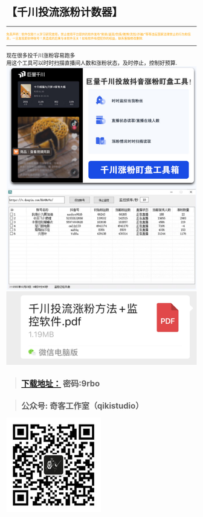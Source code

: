 # 【千川投流涨粉计数器】

---
<p style="font-size: 8px; color:orange">免责声明：软件仅限个人学习研究使用，禁止使用平台提供的软件发布“刷单/返现/色情/赌博/洗钱/诈骗/”等等违反国家法律禁止的行为和信息，一旦发现即封停账号！其造成的后果与本软件无关！如有软件有侵犯你的权益，联系客服修改删除.</p>

---

现在很多投千川涨粉容易跑多  
用这个工具可以时时扫描直播间人数和涨粉状态，及时停止，控制好预算.
![输入图片说明](QCjsq.assets/8739.jpg)
![输入图片说明](QCjsq.assets/2143.png)

>## [下载地址：](https://qkcm.lanzouj.com/b013x5pve) 密码:9rbo

>## 公众号: 奇客工作室（qikistudio）

![输入图片说明](../static/gzh.png)